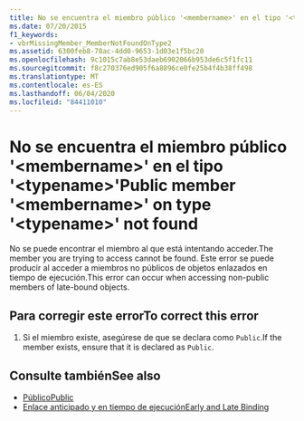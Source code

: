 ```yaml
---
title: No se encuentra el miembro público '<membername>' en el tipo '<typename>'
ms.date: 07/20/2015
f1_keywords:
- vbrMissingMember_MemberNotFoundOnType2
ms.assetid: 6300feb8-78ac-4dd0-9653-1d03e1f5bc20
ms.openlocfilehash: 9c1015c7ab8e53daeb6902066b953de6c5f1fc11
ms.sourcegitcommit: f8c270376ed905f6a8896ce0fe25b4f4b38ff498
ms.translationtype: MT
ms.contentlocale: es-ES
ms.lasthandoff: 06/04/2020
ms.locfileid: "84411010"
---
```

# <a name="public-member-membername-on-type-typename-not-found"></a><span data-ttu-id="ef4ae-102">No se encuentra el miembro público '\<membername>' en el tipo '\<typename>'</span><span class="sxs-lookup"><span data-stu-id="ef4ae-102">Public member '\<membername>' on type '\<typename>' not found</span></span>
<span data-ttu-id="ef4ae-103">No se puede encontrar el miembro al que está intentando acceder.</span><span class="sxs-lookup"><span data-stu-id="ef4ae-103">The member you are trying to access cannot be found.</span></span> <span data-ttu-id="ef4ae-104">Este error se puede producir al acceder a miembros no públicos de objetos enlazados en tiempo de ejecución.</span><span class="sxs-lookup"><span data-stu-id="ef4ae-104">This error can occur when accessing non-public members of late-bound objects.</span></span>  
  
## <a name="to-correct-this-error"></a><span data-ttu-id="ef4ae-105">Para corregir este error</span><span class="sxs-lookup"><span data-stu-id="ef4ae-105">To correct this error</span></span>  
  
1. <span data-ttu-id="ef4ae-106">Si el miembro existe, asegúrese de que se declara como `Public`.</span><span class="sxs-lookup"><span data-stu-id="ef4ae-106">If the member exists, ensure that it is declared as `Public`.</span></span>  
  
## <a name="see-also"></a><span data-ttu-id="ef4ae-107">Consulte también</span><span class="sxs-lookup"><span data-stu-id="ef4ae-107">See also</span></span>

- [<span data-ttu-id="ef4ae-108">Público</span><span class="sxs-lookup"><span data-stu-id="ef4ae-108">Public</span></span>](../language-reference/modifiers/public.md)
- [<span data-ttu-id="ef4ae-109">Enlace anticipado y en tiempo de ejecución</span><span class="sxs-lookup"><span data-stu-id="ef4ae-109">Early and Late Binding</span></span>](../programming-guide/language-features/early-late-binding/index.md)

